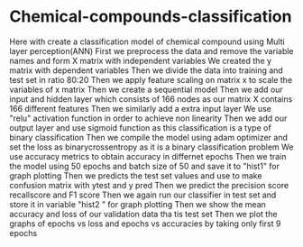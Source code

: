 # Chemical-compounds-classification
Here with create a classification model of chemical compound using Multi layer perception(ANN) 
First we preprocess the data and remove the variable names and form X matrix with independent variables
We created the y matrix with dependent variables
Then we divide the data into training and test set in ratio 80:20
Then we apply feature scaling on matrix x to scale the variables of x matrix
Then we create a sequential model
Then we add our input and hidden layer which consists of 166 nodes as our matrix X contains 166 different features
Then we similarly add a extra input layer 
We use "relu" activation function in order to achieve non linearity
Then we add our output layer and use sigmoid function as this classification is a type of binary classification
Then we compile the model using adam optimizer and set the loss as binarycrossentropy as it is a binary classification problem
We use accuracy metrics to obtain accuracy in differnet epochs
Then we train the model using 50 epochs and batch size of 50 and save it to "hist1" for graph plotting
Then we predicts the test set values and use to make  confusion matrix with ytest and y pred 
Then we predict the precision score recallscore and F1 score
Then we again run our classifier in test set and store it in variable "hist2 " for graph plotting
Then we show the mean accuracy and loss of our validation data  tha tis test set
Then we plot the graphs of epochs vs loss and epochs vs accuracies by taking only first 9 epochs 
